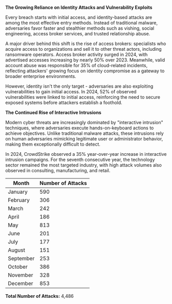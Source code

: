 **The Growing Reliance on Identity Attacks and Vulnerability Exploits**

Every breach starts with initial access, and identity-based attacks are among the most effective entry methods. Instead of traditional malware, adversaries favor faster and stealthier methods such as vishing, social engineering, access broker services, and trusted relationship abuse.

A major driver behind this shift is the rise of access brokers: specialists who acquire access to organizations and sell it to other threat actors, including ransomware operators. Access broker activity surged in 2024, with advertised accesses increasing by nearly 50% over 2023. Meanwhile, valid account abuse was responsible for 35% of cloud-related incidents, reflecting attackers' growing focus on identity compromise as a gateway to broader enterprise environments.

However, identity isn't the only target - adversaries are also exploiting vulnerabilities to gain initial access. In 2024, 52% of observed vulnerabilities were linked to initial access, reinforcing the need to secure exposed systems before attackers establish a foothold.

**The Continued Rise of Interactive Intrusions**

Modern cyber threats are increasingly dominated by "interactive intrusion" techniques, where adversaries execute hands-on-keyboard actions to achieve objectives. Unlike traditional malware attacks, these intrusions rely on human adversaries mimicking legitimate user or administrator behavior, making them exceptionally difficult to detect.

In 2024, CrowdStrike observed a 35% year-over-year increase in interactive intrusion campaigns. For the seventh consecutive year, the technology sector remained the most targeted industry, with high attack volumes also observed in consulting, manufacturing, and retail.

| Month | Number of Attacks |
| --- | --- |
| January | 590 |
| February | 306 |
| March | 242 |
| April | 186 |
| May | 813 |
| June | 201 |
| July | 177 |
| August | 151 |
| September | 253 |
| October | 386 |
| November | 328 |
| December | 853 |

**Total Number of Attacks:** 4,486
